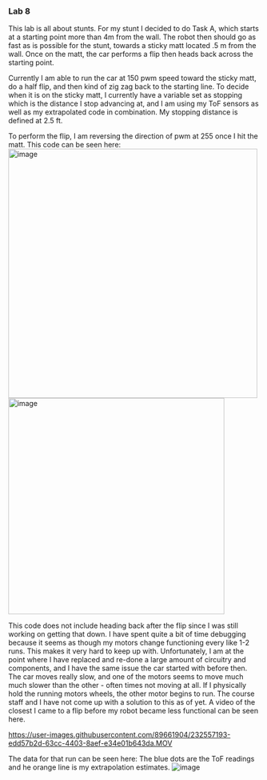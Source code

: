 ### Lab 8
This lab is all about stunts. For my stunt I decided to do Task A, which starts at a starting point more than 4m from the wall. The robot then should go as fast as is possible for the stunt, towards a sticky matt located .5 m from the wall. Once on the matt, the car performs a flip then heads back across the starting point. 

Currently I am able to run the car at 150 pwm speed toward the sticky matt, do a half flip, and then kind of zig zag back to the starting line. To decide when it is on the sticky matt, I currently have a variable set as stopping which is the distance I stop advancing at, and I am using my ToF sensors as well as my extrapolated code in combination. My stopping distance is defined at 2.5 ft.

To perform the flip, I am reversing the direction of pwm at 255 once I hit the matt. 
This code can be seen here: 
<img width="498" alt="image" src="https://user-images.githubusercontent.com/89661904/232555288-43f884b4-00eb-494b-80be-b1657996d62f.png">
<img width="432" alt="image" src="https://user-images.githubusercontent.com/89661904/232555311-5fd2e98b-09e7-493f-b486-53f289ba6cdf.png">

This code does not include heading back after the flip since I was still working on getting that down.
I have spent quite a bit of time debugging because it seems as though my motors change functioning every like 1-2 runs. This makes it very hard to keep up with. Unfortunately, I am at the point where I have replaced and re-done a large amount of circuitry and components, and I have the same issue the car started with before then. The car moves really slow, and one of the motors seems to move much much slower than the other - often times not moving at all. If I physically hold the running motors wheels, the other motor begins to run. The course staff and I have not come up with a solution to this as of yet. A video of the closest I came to a flip before my robot became less functional can be seen here. 



https://user-images.githubusercontent.com/89661904/232557193-edd57b2d-63cc-4403-8aef-e34e01b643da.MOV


The data for that run can be seen here:
The blue dots are the ToF readings and he orange line is my extrapolation estimates.
![image](https://user-images.githubusercontent.com/89661904/232556216-a3bf34d7-50d1-4a73-8e87-c7d6c425ab3b.png)

